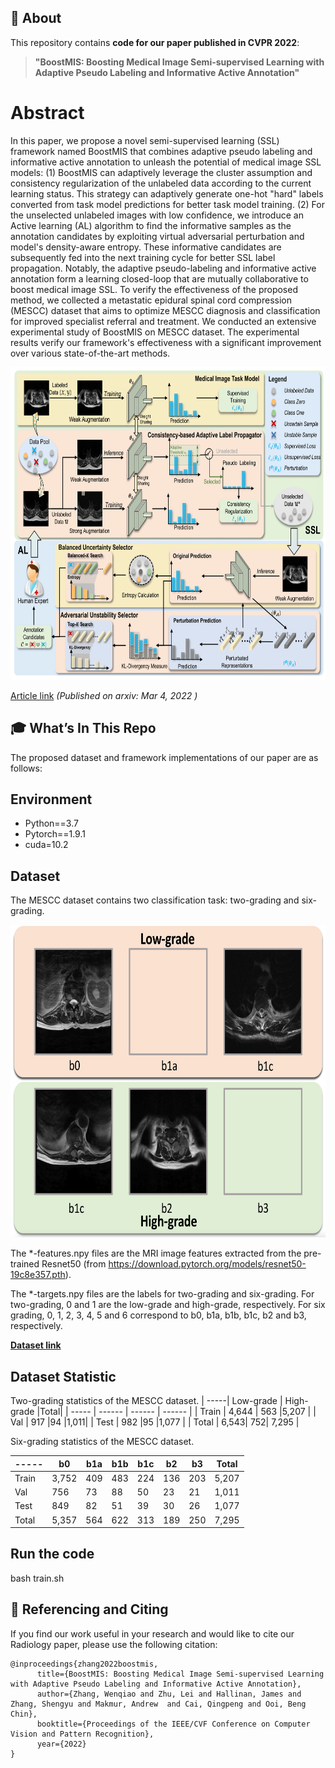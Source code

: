 
## 📄 About

This repository contains **code for our paper published in CVPR 2022**:

> **"BoostMIS: Boosting Medical Image Semi-supervised Learning with Adaptive Pseudo Labeling and Informative Active Annotation"**


# Abstract
In this paper, we propose a novel semi-supervised learning (SSL) framework named BoostMIS that combines adaptive pseudo labeling and informative active annotation to unleash the potential of medical image SSL models:
(1) BoostMIS can adaptively leverage the cluster assumption and consistency regularization of the unlabeled data according to the current learning status.  This strategy can adaptively generate one-hot "hard" labels converted from task model predictions for better task model training. (2) For the unselected unlabeled images with low confidence,  we introduce an Active learning (AL) algorithm to find the informative samples as the annotation candidates by exploiting virtual adversarial perturbation and model's density-aware entropy.
These informative candidates are subsequently fed into the next training cycle for better SSL label propagation.  Notably, the adaptive pseudo-labeling and informative active annotation form a learning closed-loop that are mutually collaborative to boost medical image SSL.  To verify the effectiveness of the proposed method, we collected a metastatic epidural spinal cord compression (MESCC) dataset that aims to optimize MESCC diagnosis and classification for improved specialist referral and treatment. We conducted an extensive experimental study of BoostMIS on MESCC  dataset. The experimental results verify our framework's effectiveness  with a significant improvement over various state-of-the-art methods.

<div align=center><img height="500" src="imgs/framework.png"></div>

[Article link](https://arxiv.org/abs/2203.02533) _(Published on arxiv: Mar 4, 2022 )_

## 🎓 What’s In This Repo

The proposed dataset and framework implementations of our paper are as follows:

## Environment

- Python==3.7
- Pytorch==1.9.1
- cuda=10.2


## Dataset 
The MESCC dataset contains two classification task: two-grading and six-grading. 

<div align=center><img height="500" src="imgs/MESCC Samples.png"></div>


The *-features.npy files are the MRI image features extracted from the pre-trained Resnet50 (from https://download.pytorch.org/models/resnet50-19c8e357.pth).  

The *-targets.npy files are the labels for two-grading and six-grading. For two-grading, 0 and 1 are the low-grade and high-grade, respectively. For six grading, 0, 1, 2, 3, 4, 5 and 6 correspond to b0, b1a, b1b, b1c, b2 and b3, respectively.

[**Dataset link**](https://www.dropbox.com/s/56xjee1symuu2vv/MESCC%20dataset.zip?dl=0)

## Dataset Statistic

Two-grading statistics of the MESCC dataset.
|  -----| Low-grade | High-grade |Total|
| ----- | ------ | ------ | ------ |
| Train | 4,644 | 563 |5,207 |
| Val | 917 |94 |1,011|
| Test | 982 |95 |1,077 |
| Total | 6,543| 752| 7,295 |

Six-grading statistics of the MESCC dataset.

|  -----| b0 | b1a | b1b| b1c| b2| b3| Total|
| ----- | ------ | ------ | ------ |------ |------ |------ |------ |
| Train | 3,752 |409 |483 |224 |136 |203 |5,207|
| Val | 756 |73 |88 |50 |23 |21 |1,011|
| Test | 849 |82 |51 |39 |30| 26| 1,077|
| Total | 5,357 |564 |622 |313|189 |250 |7,295|



## Run the code
bash train.sh

## 🤝 Referencing and Citing 

If you find our work useful in your research and would like to cite our Radiology paper, please use the following citation:

```
@inproceedings{zhang2022boostmis,
      title={BoostMIS: Boosting Medical Image Semi-supervised Learning with Adaptive Pseudo Labeling and Informative Active Annotation}, 
      author={Zhang, Wenqiao and Zhu, Lei and Hallinan, James and Zhang, Shengyu and Makmur, Andrew  and Cai, Qingpeng and Ooi, Beng Chin},
      booktitle={Proceedings of the IEEE/CVF Conference on Computer Vision and Pattern Recognition},
      year={2022}
}
```

